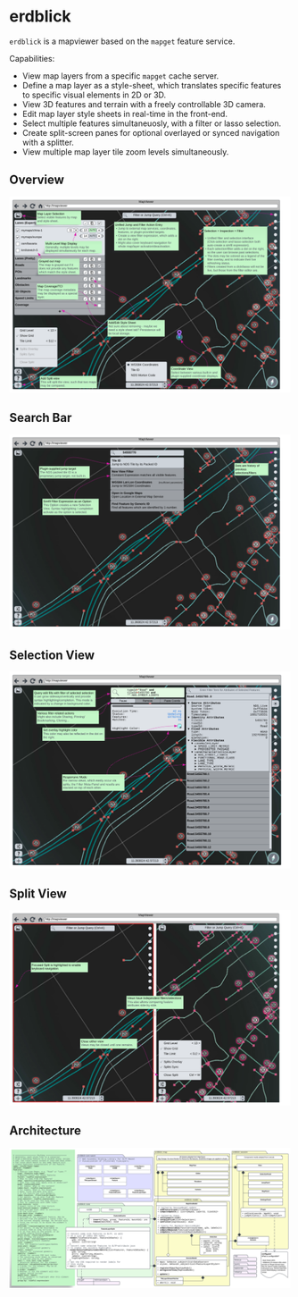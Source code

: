 # erdblick

`erdblick` is a mapviewer based on the `mapget` feature service.

Capabilities:

* View map layers from a specific `mapget` cache server.
* Define a map layer as a style-sheet, which translates specific features to specific visual elements in 2D or 3D.
* View 3D features and terrain with a freely controllable 3D camera.
* Edit map layer style sheets in real-time in the front-end.
* Select multiple features simultaneuosly, with a filter or lasso selection.
* Create split-screen panes for optional overlayed or synced navigation with a splitter.
* View multiple map layer tile zoom levels simultaneously.

## Overview

![overview](docs/erdblick_ui_overview.svg)

## Search Bar

![overview](docs/erdblick_ui_search.svg)

## Selection View

![split-view](docs/erdblick_ui_sel.svg)

## Split View

![split-view](docs/erdblick_ui_split.svg)

## Architecture

![arch](docs/erdblick_uml.svg)
